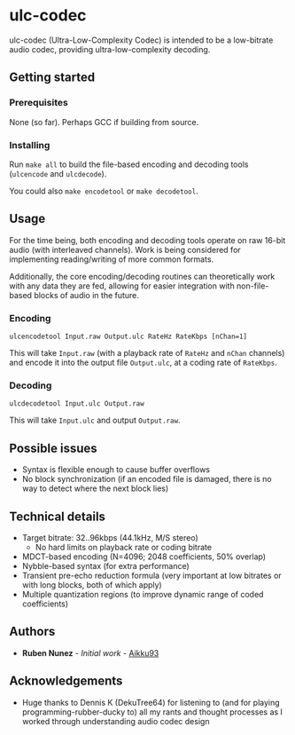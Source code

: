 # ulc-codec
ulc-codec (Ultra-Low-Complexity Codec) is intended to be a low-bitrate audio codec, providing ultra-low-complexity decoding.

## Getting started

### Prerequisites
None (so far). Perhaps GCC if building from source.

### Installing
Run ```make all``` to build the file-based encoding and decoding tools (```ulcencode``` and ```ulcdecode```).

You could also ```make encodetool``` or ```make decodetool```.

## Usage
For the time being, both encoding and decoding tools operate on raw 16-bit audio (with interleaved channels).
Work is being considered for implementing reading/writing of more common formats.

Additionally, the core encoding/decoding routines can theoretically work with any data they are fed, allowing for easier integration with non-file-based blocks of audio in the future.

### Encoding
```ulcencodetool Input.raw Output.ulc RateHz RateKbps [nChan=1]```

This will take ```Input.raw``` (with a playback rate of ```RateHz``` and ```nChan``` channels) and encode it into the output file ```Output.ulc```, at a coding rate of ```RateKbps```.

### Decoding
```ulcdecodetool Input.ulc Output.raw```

This will take ```Input.ulc``` and output ```Output.raw```.

## Possible issues
* Syntax is flexible enough to cause buffer overflows
* No block synchronization (if an encoded file is damaged, there is no way to detect where the next block lies)

## Technical details
* Target bitrate: 32..96kbps (44.1kHz, M/S stereo)
    * No hard limits on playback rate or coding bitrate
* MDCT-based encoding (N=4096; 2048 coefficients, 50% overlap)
* Nybble-based syntax (for extra performance)
* Transient pre-echo reduction formula (very important at low bitrates or with long blocks, both of which apply)
* Multiple quantization regions (to improve dynamic range of coded coefficients)

## Authors
* **Ruben Nunez** - *Initial work* - [Aikku93](https://github.com/Aikku93)

## Acknowledgements
* Huge thanks to Dennis K (DekuTree64) for listening to (and for playing programming-rubber-ducky to) all my rants and thought processes as I worked through understanding audio codec design
